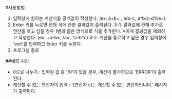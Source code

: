 #사용방법
1. 입력창에 원하는 계산식을 공백없이 작성한다. (ex. a+b= , a/b-c, a^b/c-d%e=)
2. Enter 키를 누르면 전체 식에 관한 결과값이 출력된다.
3-1. 결과값에 관해 추가로 연산을 하고 싶을 경우 1번과 같은 방식으로 식을 추가한다.
   ※이때 결과값을 제외하고 작성한다. (ex. +a-b=, /a=, ^a-b*c)
3-2. 계산을 종료하고 싶은 경우 입력창에 'exit'를 입력하고 Enter 키를 누른다.
4. 프로그램 종료

##예외 처리
- 0으로 나누기 : 입력된 값 중 '/0'이 있을 경우, 계산이 불가하므로 'ERROR'이 출력된다.
- 계산할 수 없는 연산자의 입력 : '(연산자 c)는 계산할 수 없는 연산자입니다.' 메시지가 출력된다. 
